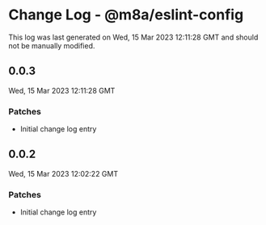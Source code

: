 # Change Log - @m8a/eslint-config

This log was last generated on Wed, 15 Mar 2023 12:11:28 GMT and should not be manually modified.

## 0.0.3
Wed, 15 Mar 2023 12:11:28 GMT

### Patches

- Initial change log entry

## 0.0.2
Wed, 15 Mar 2023 12:02:22 GMT

### Patches

- Initial change log entry

